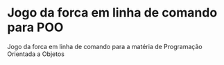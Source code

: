 # Jogo da forca em linha de comando para POO

Jogo da forca em linha de comando para a matéria de Programação Orientada a Objetos
